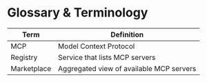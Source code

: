 # Glossary & Terminology

| Term | Definition |
| ---- | ---------- |
| MCP | Model Context Protocol |
| Registry | Service that lists MCP servers |
| Marketplace | Aggregated view of available MCP servers |
